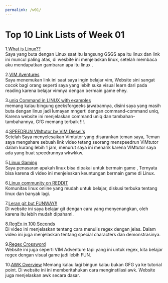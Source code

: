 ```yaml
---
permalink: /w01/
---
```


# Top 10 Link Lists of Week 01
 
   1.[What is Linux??](https://www.linux.com/what-is-linux/)<br>
     Saya  yang buta dengan Linux saat itu langsung GSGS apa itu linux dan link ini muncul paling atas, di wesbite
     ini menjelaskan linux, setelah membaca aku mendapatkan gambaran apa itu linux . 

   2.[VIM Aventures](https://vim-adventures.com/)<br>
     Saya menemukan link ini saat saya ingin belajar vim, Website sini sangat cocok bagi orang seperti saya yang 
     lebih suka visual learn dari pada reading karena belajar vimnya dengan bermain game ehey.

   3.[uniq Command in LINUX with examples](https://www.geeksforgeeks.org/uniq-command-in-linux-with-examples/)<br>
     memang kalau bingung geeksforgeeks jawabannya, disini saya yang masih buta dengan linux jadi lumayan mngerti
     dengan command-command uniq, Karena website ini menjelaskan command uniq dan tambahan-tambahannya, GfG memang 
     terbaik !!!.

   4.[SPEEDRUN VIMtutor by VIM Diesel's](https://www.youtube.com/watch?v=d8XtNXutVto&t=4s)<br>
     Setelah Saya menyelesaikan Vimtutor yang disarankan teman saya, Teman saya mengshare sebuah link video tetang
     seorang menspeedrun VIMtutor dalam kurang lebih 1 jam, menurut saya ini menarik karena VIMtutor saya ada yang
     buat speedrunnya wkwkkw.

   5.[Linux Gaming](https://www.youtube.com/watch?v=6T_-HMkgxt0)<br>
     Saya penasaran apakah linux bisa  dipakai untuk bermain game , Ternyata bisa karena di video ini menjeleskan 
     keuntungan bermain game di Linux.

   6.[Linux community on REDDIT](https://www.reddit.com/r/linux/)<br>
     Komunitas linux online yang mudah untuk belajar, diskusi terbuka tentang linux dan banyak lagi.
   
   7.[Leran git but FUNWAY!!](https://learngitbranching.js.org/)<br>
     Di website ini saya belajar git dengan cara yang menyenangkan, oleh karena itu lebih mudah dipahami.

   8.[RegEx in 100 Seconds](https://www.youtube.com/watch?v=sXQxhojSdZM)<br>
     Di video ini menjelaskan tentang cara menulis regex dengan jelas. Dalam video ini juga menjelaskan tentang
     special characters dan demonstrasinya.

   9.[Regex Crossword](https://regexcrossword.com/)<br>
     Website ini juga seperti VIM Adventure tapi yang ini untuk regex, kita belajar regex dengan visual game  jadi 
     lebih FUN.

   10.[AWK Overview](https://www.tutorialspoint.com/awk/awk_overview.htm)
       Memang kalau lagi bingun kalau bukan GFG ya ke tutorial point. Di website ini ini memberitahukan cara
       menginstilasi awk. Website juga menjelaskan awk secara dasar.


